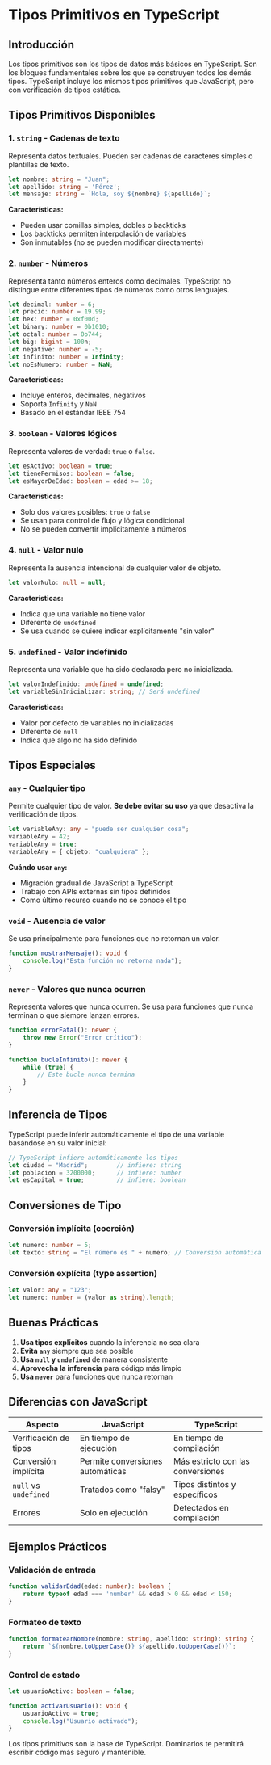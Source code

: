# Tipos Primitivos en TypeScript

## Introducción

Los tipos primitivos son los tipos de datos más básicos en TypeScript. Son los bloques fundamentales sobre los que se construyen todos los demás tipos. TypeScript incluye los mismos tipos primitivos que JavaScript, pero con verificación de tipos estática.

## Tipos Primitivos Disponibles

### 1. `string` - Cadenas de texto

Representa datos textuales. Pueden ser cadenas de caracteres simples o plantillas de texto.

```typescript
let nombre: string = "Juan";
let apellido: string = 'Pérez';
let mensaje: string = `Hola, soy ${nombre} ${apellido}`;
```

**Características:**
- Pueden usar comillas simples, dobles o backticks
- Los backticks permiten interpolación de variables
- Son inmutables (no se pueden modificar directamente)

### 2. `number` - Números

Representa tanto números enteros como decimales. TypeScript no distingue entre diferentes tipos de números como otros lenguajes.

```typescript
let decimal: number = 6;
let precio: number = 19.99;
let hex: number = 0xf00d;
let binary: number = 0b1010;
let octal: number = 0o744;
let big: bigint = 100n;
let negative: number = -5;
let infinito: number = Infinity;
let noEsNumero: number = NaN;
```

**Características:**
- Incluye enteros, decimales, negativos
- Soporta `Infinity` y `NaN`
- Basado en el estándar IEEE 754

### 3. `boolean` - Valores lógicos

Representa valores de verdad: `true` o `false`.

```typescript
let esActivo: boolean = true;
let tienePermisos: boolean = false;
let esMayorDeEdad: boolean = edad >= 18;
```

**Características:**
- Solo dos valores posibles: `true` o `false`
- Se usan para control de flujo y lógica condicional
- No se pueden convertir implícitamente a números

### 4. `null` - Valor nulo

Representa la ausencia intencional de cualquier valor de objeto.

```typescript
let valorNulo: null = null;
```

**Características:**
- Indica que una variable no tiene valor
- Diferente de `undefined`
- Se usa cuando se quiere indicar explícitamente "sin valor"

### 5. `undefined` - Valor indefinido

Representa una variable que ha sido declarada pero no inicializada.

```typescript
let valorIndefinido: undefined = undefined;
let variableSinInicializar: string; // Será undefined
```

**Características:**
- Valor por defecto de variables no inicializadas
- Diferente de `null`
- Indica que algo no ha sido definido

## Tipos Especiales

### `any` - Cualquier tipo

Permite cualquier tipo de valor. **Se debe evitar su uso** ya que desactiva la verificación de tipos.

```typescript
let variableAny: any = "puede ser cualquier cosa";
variableAny = 42;
variableAny = true;
variableAny = { objeto: "cualquiera" };
```

**Cuándo usar `any`:**
- Migración gradual de JavaScript a TypeScript
- Trabajo con APIs externas sin tipos definidos
- Como último recurso cuando no se conoce el tipo

### `void` - Ausencia de valor

Se usa principalmente para funciones que no retornan un valor.

```typescript
function mostrarMensaje(): void {
    console.log("Esta función no retorna nada");
}
```

### `never` - Valores que nunca ocurren

Representa valores que nunca ocurren. Se usa para funciones que nunca terminan o que siempre lanzan errores.

```typescript
function errorFatal(): never {
    throw new Error("Error crítico");
}

function bucleInfinito(): never {
    while (true) {
        // Este bucle nunca termina
    }
}
```

## Inferencia de Tipos

TypeScript puede inferir automáticamente el tipo de una variable basándose en su valor inicial:

```typescript
// TypeScript infiere automáticamente los tipos
let ciudad = "Madrid";        // infiere: string
let poblacion = 3200000;      // infiere: number
let esCapital = true;         // infiere: boolean
```

## Conversiones de Tipo

### Conversión implícita (coerción)
```typescript
let numero: number = 5;
let texto: string = "El número es " + numero; // Conversión automática
```

### Conversión explícita (type assertion)
```typescript
let valor: any = "123";
let numero: number = (valor as string).length;
```

## Buenas Prácticas

1. **Usa tipos explícitos** cuando la inferencia no sea clara
2. **Evita `any`** siempre que sea posible
3. **Usa `null` y `undefined`** de manera consistente
4. **Aprovecha la inferencia** para código más limpio
5. **Usa `never`** para funciones que nunca retornan

## Diferencias con JavaScript

| Aspecto | JavaScript | TypeScript |
|---------|------------|------------|
| Verificación de tipos | En tiempo de ejecución | En tiempo de compilación |
| Conversión implícita | Permite conversiones automáticas | Más estricto con las conversiones |
| `null` vs `undefined` | Tratados como "falsy" | Tipos distintos y específicos |
| Errores | Solo en ejecución | Detectados en compilación |

## Ejemplos Prácticos

### Validación de entrada
```typescript
function validarEdad(edad: number): boolean {
    return typeof edad === 'number' && edad > 0 && edad < 150;
}
```

### Formateo de texto
```typescript
function formatearNombre(nombre: string, apellido: string): string {
    return `${nombre.toUpperCase()} ${apellido.toUpperCase()}`;
}
```

### Control de estado
```typescript
let usuarioActivo: boolean = false;

function activarUsuario(): void {
    usuarioActivo = true;
    console.log("Usuario activado");
}
```

Los tipos primitivos son la base de TypeScript. Dominarlos te permitirá escribir código más seguro y mantenible.
